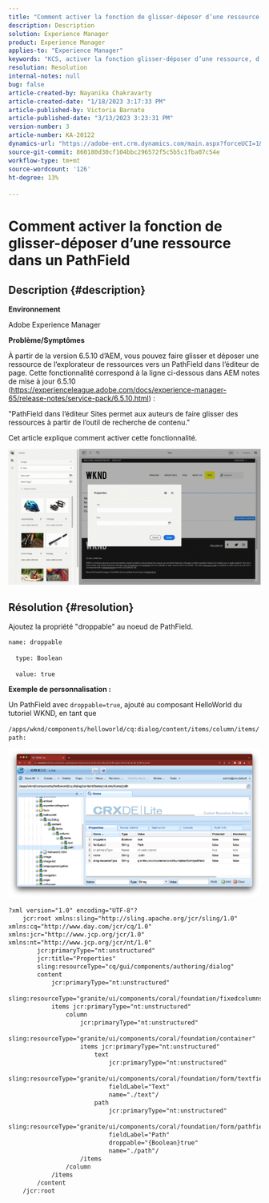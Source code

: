```yaml
---
title: "Comment activer la fonction de glisser-déposer d’une ressource dans un PathField"
description: Description
solution: Experience Manager
product: Experience Manager
applies-to: "Experience Manager"
keywords: "KCS, activer la fonction glisser-déposer d’une ressource, d’un champ de chemin d’accès, d’un AEM, d’un éditeur de page"
resolution: Resolution
internal-notes: null
bug: false
article-created-by: Nayanika Chakravarty
article-created-date: "1/18/2023 3:17:33 PM"
article-published-by: Victoria Barnato
article-published-date: "3/13/2023 3:23:31 PM"
version-number: 3
article-number: KA-20122
dynamics-url: "https://adobe-ent.crm.dynamics.com/main.aspx?forceUCI=1&pagetype=entityrecord&etn=knowledgearticle&id=ac3fab38-4397-ed11-aad1-6045bd006b4b"
source-git-commit: 860180d30cf104bbc296572f5c5b5c1fba07c54e
workflow-type: tm+mt
source-wordcount: '126'
ht-degree: 13%

---
```


# Comment activer la fonction de glisser-déposer d’une ressource dans un PathField

## Description {#description}


<b>Environnement</b>

Adobe Experience Manager

<b>Problème/Symptômes</b>

À partir de la version 6.5.10 d’AEM, vous pouvez faire glisser et déposer une ressource de l’explorateur de ressources vers un PathField dans l’éditeur de page. Cette fonctionnalité correspond à la ligne ci-dessous dans AEM notes de mise à jour 6.5.10 (https://experienceleague.adobe.com/docs/experience-manager-65/release-notes/service-pack/6.5.10.html) :

&quot;PathField dans l’éditeur Sites permet aux auteurs de faire glisser des ressources à partir de l’outil de recherche de contenu.&quot;

Cet article explique comment activer cette fonctionnalité.

![](assets/___b33fab38-4397-ed11-aad1-6045bd006b4b___.gif)


## Résolution {#resolution}


Ajoutez la propriété &quot;droppable&quot; au noeud de PathField.


```
name: droppable

  type: Boolean

  value: true
```


<b>Exemple de personnalisation :</b>

Un PathField avec `droppable=true`, ajouté au composant HelloWorld du tutoriel WKND, en tant que

`/apps/wknd/components/helloworld/cq:dialog/content/items/column/items/path:`

![](assets/6106400f-2b07-ed11-82e4-00224808e483.png)


```
?xml version="1.0" encoding="UTF-8"?
    jcr:root xmlns:sling="http://sling.apache.org/jcr/sling/1.0" xmlns:cq="http://www.day.com/jcr/cq/1.0" xmlns:jcr="http://www.jcp.org/jcr/1.0" xmlns:nt="http://www.jcp.org/jcr/nt/1.0"
        jcr:primaryType="nt:unstructured"
        jcr:title="Properties"
        sling:resourceType="cq/gui/components/authoring/dialog"
        content
            jcr:primaryType="nt:unstructured"
            sling:resourceType="granite/ui/components/coral/foundation/fixedcolumns"
            items jcr:primaryType="nt:unstructured"
                column
                    jcr:primaryType="nt:unstructured"
                    sling:resourceType="granite/ui/components/coral/foundation/container"
                    items jcr:primaryType="nt:unstructured"
                        text
                            jcr:primaryType="nt:unstructured"
                            sling:resourceType="granite/ui/components/coral/foundation/form/textfield"
                            fieldLabel="Text"
                            name="./text"/
                        path
                            jcr:primaryType="nt:unstructured"
                            sling:resourceType="granite/ui/components/coral/foundation/form/pathfield"
                            fieldLabel="Path"
                            droppable="{Boolean}true"
                            name="./path"/
                    /items
                /column
            /items
        /content
    /jcr:root
```
